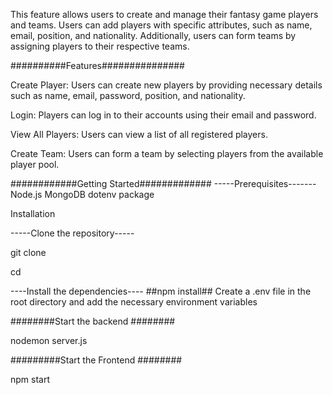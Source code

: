This feature allows users to create and manage their fantasy game players and teams. Users can add players with specific attributes, such as name, email, position, and nationality. Additionally, users can form teams by assigning players to their respective teams.

##########Features###############

Create Player: Users can create new players by providing necessary details such as name, email, password, position, and nationality.


Login: Players can log in to their accounts using their email and password.


View All Players: Users can view a list of all registered players.


Create Team: Users can form a team by selecting players from the available player pool.


############Getting Started#############
-----Prerequisites-------
Node.js
MongoDB
dotenv package 

Installation

-----Clone the repository-----

git clone <repository-url>

cd <repository-directory>


----Install the dependencies----
##npm install##
Create a .env file in the root directory and add the necessary environment variables

########Start the backend ########

nodemon server.js

#########Start the Frontend ########

npm start
